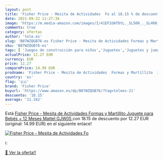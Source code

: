 ```yaml
---
layout: post
title: 'Fisher Price - Mesita de Actividades  Fo al 18.15 % de descuento'
date: 2021-09-22 11:27:34
image: 'https://m.media-amazon.com/images/I/41EF2dATOtL._SL500_._SL400_.jpg'
comments: true
category: ofertas
author: 'tole.es'
slug: 'B07WZQGB76-es Fisher Price - Mesita de Actividades Formas y Martillito...'
sku: 'B07WZQGB76-es'
tags: [ 'Juegos de construcción para niños','Juguetes','Juguetes y juegos','bebés','fisher price', ]
actualPrice: 12.27 EUR
currency: EUR
price: 12.27
comparePrice: 14.99 EUR
prodname: 'Fisher Price - Mesita de Actividades  Formas y Martillito  Juguete para Bebés + 12 Meses  Mattel GJW05 '
country: 'es'
flag: '🇪🇸'
brand: 'Fisher Price'
buyurl: 'https://www.amazon.es/dp/B07WZQGB76/?tag=tolees-21'
descuento: '18.15'
average: '11.342'
---
```


Está [Fisher Price - Mesita de Actividades  Formas y Martillito  Juguete para Bebés + 12 Meses  Mattel GJW05 ](https://www.amazon.es/dp/B07WZQGB76/?tag=tolees-21) con 18.15 de descuento por 12.27 EUR (original: 14.99 EUR) en el siguiente enlace!

[![Fisher Price - Mesita de Actividades  Fo](https://m.media-amazon.com/images/I/41EF2dATOtL._SL500_._SL400_.jpg)](https://www.amazon.es/dp/B07WZQGB76/?tag=tolees-21)

ℹ️:


[🛒 Ver la oferta!!](https://www.amazon.es/dp/B07WZQGB76/?tag=tolees-21)
